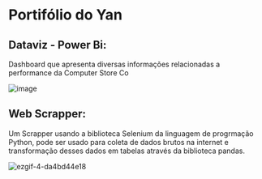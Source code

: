 # Portifólio do Yan

## Dataviz - Power Bi:

Dashboard que apresenta diversas informações relacionadas a performance da Computer Store Co

![image](https://github.com/if-yan-miranda/dashboards/assets/116229324/cf67dc43-7e72-40af-afb3-48d3bded020d)

## Web Scrapper:

Um Scrapper usando a biblioteca Selenium da linguagem de progrmação Python, pode ser usado para coleta de dados brutos na internet e transformação desses dados em tabelas através da biblioteca pandas.

![ezgif-4-da4bd44e18](https://github.com/if-yan-miranda/dashboards/assets/116229324/dbe81aa7-31dd-461c-9a28-f512254e6e01)

